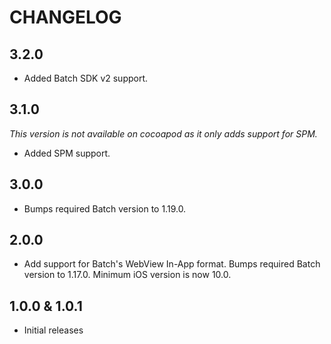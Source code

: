 # CHANGELOG

## 3.2.0

 * Added Batch SDK v2 support.

## 3.1.0

_This version is not available on cocoapod as it only adds support for SPM._

 * Added SPM support.

## 3.0.0

 * Bumps required Batch version to 1.19.0.

## 2.0.0

 * Add support for Batch's WebView In-App format. Bumps required Batch version to 1.17.0. Minimum iOS version is now 10.0.


## 1.0.0 & 1.0.1

 * Initial releases
